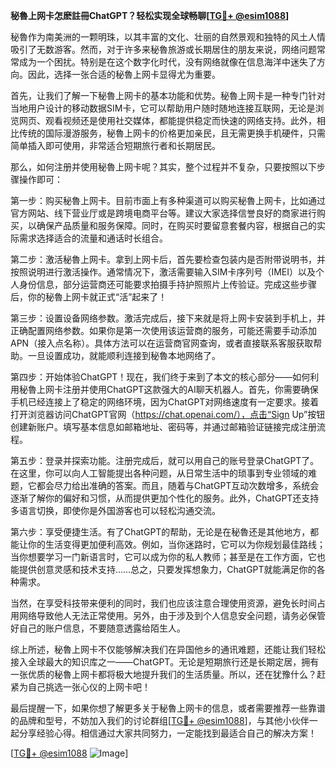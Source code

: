 **秘魯上网卡怎麽註冊ChatGPT？轻松实现全球畅聊[[TG💪+ @esim1088](https://t.me/s/esim1088)]**

秘魯作为南美洲的一颗明珠，以其丰富的文化、壮丽的自然景观和独特的风土人情吸引了无数游客。然而，对于许多来秘魯旅游或长期居住的朋友来说，网络问题常常成为一个困扰。特别是在这个数字化时代，没有网络就像在信息海洋中迷失了方向。因此，选择一张合适的秘魯上网卡显得尤为重要。

首先，让我们了解一下秘魯上网卡的基本功能和优势。秘魯上网卡是一种专门针对当地用户设计的移动数据SIM卡，它可以帮助用户随时随地连接互联网，无论是浏览网页、观看视频还是使用社交媒体，都能提供稳定而快速的网络支持。此外，相比传统的国际漫游服务，秘魯上网卡的价格更加亲民，且无需更换手机硬件，只需简单插入即可使用，非常适合短期旅行者和长期居民。

那么，如何注册并使用秘魯上网卡呢？其实，整个过程并不复杂，只要按照以下步骤操作即可：

第一步：购买秘魯上网卡。目前市面上有多种渠道可以购买秘魯上网卡，比如通过官方网站、线下营业厅或是跨境电商平台等。建议大家选择信誉良好的商家进行购买，以确保产品质量和服务保障。同时，在购买时要留意套餐内容，根据自己的实际需求选择适合的流量和通话时长组合。

第二步：激活秘魯上网卡。拿到上网卡后，首先要检查包装内是否附带说明书，并按照说明进行激活操作。通常情况下，激活需要输入SIM卡序列号（IMEI）以及个人身份信息，部分运营商还可能要求拍摄手持护照照片上传验证。完成这些步骤后，你的秘魯上网卡就正式“活”起来了！

第三步：设置设备网络参数。激活完成后，接下来就是将上网卡安装到手机上，并正确配置网络参数。如果你是第一次使用该运营商的服务，可能还需要手动添加APN（接入点名称）。具体方法可以在运营商官网查询，或者直接联系客服获取帮助。一旦设置成功，就能顺利连接到秘魯本地网络了。

第四步：开始体验ChatGPT！现在，我们终于来到了本文的核心部分——如何利用秘魯上网卡注册并使用ChatGPT这款强大的AI聊天机器人。首先，你需要确保手机已经连接上了稳定的网络环境，因为ChatGPT对网络速度有一定要求。接着打开浏览器访问ChatGPT官网（https://chat.openai.com/），点击“Sign Up”按钮创建新账户。填写基本信息如邮箱地址、密码等，并通过邮箱验证链接完成注册流程。

第五步：登录并探索功能。注册完成后，就可以用自己的账号登录ChatGPT了。在这里，你可以向人工智能提出各种问题，从日常生活中的琐事到专业领域的难题，它都会尽力给出准确的答案。而且，随着与ChatGPT互动次数增多，系统会逐渐了解你的偏好和习惯，从而提供更加个性化的服务。此外，ChatGPT还支持多语言切换，即使你是外国游客也可以轻松沟通交流。

第六步：享受便捷生活。有了ChatGPT的帮助，无论是在秘魯还是其他地方，都能让你的生活变得更加便利高效。例如，当你迷路时，它可以为你规划最佳路线；当你想要学习一门新语言时，它可以成为你的私人教师；甚至是在工作方面，它也能提供创意灵感和技术支持……总之，只要发挥想象力，ChatGPT就能满足你的各种需求。

当然，在享受科技带来便利的同时，我们也应该注意合理使用资源，避免长时间占用网络导致他人无法正常使用。另外，由于涉及到个人信息安全问题，请务必保管好自己的账户信息，不要随意透露给陌生人。

综上所述，秘魯上网卡不仅能够解决我们在异国他乡的通讯难题，还能让我们轻松接入全球最大的知识库之一——ChatGPT。无论是短期旅行还是长期定居，拥有一张优质的秘魯上网卡都将极大地提升我们的生活质量。所以，还在犹豫什么？赶紧为自己挑选一张心仪的上网卡吧！

最后提醒一下，如果你想了解更多关于秘魯上网卡的信息，或者需要推荐一些靠谱的品牌和型号，不妨加入我们的讨论群组[[TG💪+ @esim1088](https://t.me/s/esim1088)]，与其他小伙伴一起分享经验心得。相信通过大家共同努力，一定能找到最适合自己的解决方案！

[[TG💪+ @esim1088](https://t.me/s/esim1088) ![Image](https://i.postimg.cc/4NQfJmqS/Snipaste-2025-05-13-00-14-12.png)]